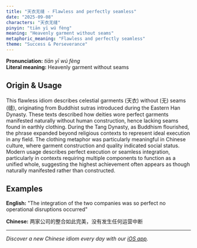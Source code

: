 ```yaml
---
title: "天衣无缝 - Flawless and perfectly seamless"
date: "2025-09-08"
characters: "天衣无缝"
pinyin: "tiān yī wú fèng"
meaning: "Heavenly garment without seams"
metaphoric_meaning: "Flawless and perfectly seamless"
theme: "Success & Perseverance"
---
```


**Pronunciation:** *tiān yī wú fèng*  
**Literal meaning:** Heavenly garment without seams

## Origin & Usage

This flawless idiom describes celestial garments (天衣) without (无) seams (缝), originating from Buddhist sutras introduced during the Eastern Han Dynasty. These texts described how deities wore perfect garments manifested naturally without human construction, hence lacking seams found in earthly clothing. During the Tang Dynasty, as Buddhism flourished, the phrase expanded beyond religious contexts to represent ideal execution in any field. The clothing metaphor was particularly meaningful in Chinese culture, where garment construction and quality indicated social status. Modern usage describes perfect execution or seamless integration, particularly in contexts requiring multiple components to function as a unified whole, suggesting the highest achievement often appears as though naturally manifested rather than constructed.

## Examples

**English:** "The integration of the two companies was so perfect no operational disruptions occurred"

**Chinese:** 两家公司的整合如此完美，没有发生任何运营中断

---

*Discover a new Chinese idiom every day with our [iOS app](https://apps.apple.com/us/app/daily-chinese-idioms/id6740611324).*

